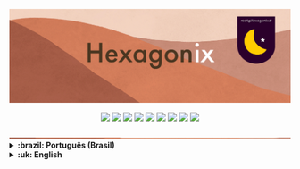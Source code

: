 <p align="center">
<img src="https://github.com/hexagonix/Doc/blob/main/Img/banner.png">
</p>

<div align="center">

![](https://img.shields.io/github/license/hexagonix/xfnt.svg)
![](https://img.shields.io/github/stars/hexagonix/xfnt.svg)
![](https://img.shields.io/github/issues/hexagonix/xfnt.svg)
![](https://img.shields.io/github/issues-closed/hexagonix/xfnt.svg)
![](https://img.shields.io/github/issues-pr/hexagonix/xfnt.svg)
![](https://img.shields.io/github/issues-pr-closed/hexagonix/xfnt.svg)
![](https://img.shields.io/github/downloads/hexagonix/xfnt/total.svg)
![](https://img.shields.io/github/release/hexagonix/xfnt.svg)
[![](https://img.shields.io/twitter/follow/hexagonixOS.svg?style=social&label=Follow%20%40HexagonixOS)](https://twitter.com/hexagonixOS)

</div>

<!-- Vai funcionar como <hr> -->

<img src="https://github.com/hexagonix/Doc/blob/main/Img/hr.png" width="100%" height="2px" />

<details title="Português" align='justify'>
<summary align='left'><strong>:brazil: Português (Brasil)</strong></summary>

## Fontes gráficas para Hexagon

Este repositório contém as fontes gráficas para o Hexagon.

<details title="Licença fontes gráficas" align='left'>
<br>
<summary align='left'>Licença das fontes gráficas do Hexagonix</summary>

<div align="justify">

Hexagonix Operating System

BSD 3-Clause License

Copyright (c) 2015-2024, Felipe Miguel Nery Lunkes<br>
All rights reserved.

Redistribution and use in source and binary forms, with or without modification, are permitted provided that the following conditions are met:

Redistributions of source code must retain the above copyright notice, this list of conditions and the following disclaimer.

Redistributions in binary form must reproduce the above copyright notice, this list of conditions and the following disclaimer in the documentation and/or other materials provided with the distribution.

Neither the name of the copyright holder nor the names of its contributors may be used to endorse or promote products derived from this software without specific prior written permission.

THIS SOFTWARE IS PROVIDED BY THE COPYRIGHT HOLDERS AND CONTRIBUTORS "AS IS" AND ANY EXPRESS OR IMPLIED WARRANTIES, INCLUDING, BUT NOT LIMITED TO, THE IMPLIED WARRANTIES OF MERCHANTABILITY AND FITNESS FOR A PARTICULAR PURPOSE ARE DISCLAIMED. IN NO EVENT SHALL THE COPYRIGHT HOLDER OR CONTRIBUTORS BE LIABLE FOR ANY DIRECT, INDIRECT, INCIDENTAL, SPECIAL, EXEMPLARY, OR CONSEQUENTIAL DAMAGES (INCLUDING, BUT NOT LIMITED TO, PROCUREMENT OF SUBSTITUTE GOODS OR SERVICES; LOSS OF USE, DATA, OR PROFITS; OR BUSINESS INTERRUPTION) HOWEVER CAUSED AND ON ANY THEORY OF LIABILITY, WHETHER IN CONTRACT, STRICT LIABILITY, OR TORT (INCLUDING NEGLIGENCE OR OTHERWISE) ARISING IN ANY WAY OUT OF THE USE OF THIS SOFTWARE, EVEN IF ADVISED OF THE POSSIBILITY OF SUCH DAMAGE.

</div>

</details>

As fontes são escritas em Assembly e geram imagens binárias que devem conter uma assinatura de fonte. Essas imagens são carregadas pelo Hexagon na memória e utilizadas para a exibição.

> **Este arquivo não fornece informações técnicas sobre as fontes gráficas do Hexagonix. Para acessar a documentação técnica completa, clique [aqui](https://github.com/hexagonix/Doc/blob/main/fnt/README.pt.md).**

<details title="Aurora" align='justify'>
<br>
<summary align='left'>Aurora</summary>

Fonte mais recente desenvolvida para o Hexagon e fonte padrão desde a versão H1. 
Desenvolvida em 2022 por [Felipe Lunkes](https://github.com/felipenlunkes).

</details>

<details title="Atomic" align='justify'>
<br>
<summary align='left'>Atomic</summary>

Fonte desenvolvida para o Hexagon e a fonte padrão (menos quando outra está em teste), mais legível e maior.
Desenvolvida em 2016-2017 por [Felipe Lunkes](https://github.com/felipenlunkes).

</details>

<details title="Atomic Flat" align='justify'>
<br>
<summary align='left'>Atomic Flat</summary>

Essa fonte é baseada na Atomic e retira alguns detalhes de certos caracteres, como +, ! e =).
Desenvolvida em 2016-2017 por [Felipe Lunkes](https://github.com/felipenlunkes).

</details>

<details title="DNA" align='justify'>
<br>
<summary align='left'>DNA</summary>

Essa fonte está em desenvolvimento e herda detalhes da fonte Atomic.
Desenvolvida em 2017-2018 por [Felipe Lunkes](https://github.com/felipenlunkes).

</details>

<details title="Glaux" align='justify'>
<br>
<summary align='left'>Glaux</summary>

Fonte obtida de um projeto antigo de sistema operacional de domínio público (GlauxOS) que não está mais disponível em repositórios online no momento.

</details>

</details>

<details title="English" align='justify'>
<summary align='left'><strong>:uk: English</strong></summary>

## Graphic fonts for Hexagon

This repository contains the graphic fonts for Hexagon.

<details title="Graphic Fonts License" align='left'>
<br>
<summary align='left'>Hexagonix Graphic Fonts License</summary>

<div align="justify">

Hexagonix Operating System

BSD 3-Clause License

Copyright (c) 2015-2024, Felipe Miguel Nery Lunkes<br>
All rights reserved.

Redistribution and use in source and binary forms, with or without modification, are permitted provided that the following conditions are met:

Redistributions of source code must retain the above copyright notice, this list of conditions and the following disclaimer.

Redistributions in binary form must reproduce the above copyright notice, this list of conditions and the following disclaimer in the documentation and/or other materials provided with the distribution.

Neither the name of the copyright holder nor the names of its contributors may be used to endorse or promote products derived from this software without specific prior written permission.

THIS SOFTWARE IS PROVIDED BY THE COPYRIGHT HOLDERS AND CONTRIBUTORS "AS IS" AND ANY EXPRESS OR IMPLIED WARRANTIES, INCLUDING, BUT NOT LIMITED TO, THE IMPLIED WARRANTIES OF MERCHANTABILITY AND FITNESS FOR A PARTICULAR PURPOSE ARE DISCLAIMED. IN NO EVENT SHALL THE COPYRIGHT HOLDER OR CONTRIBUTORS BE LIABLE FOR ANY DIRECT, INDIRECT, INCIDENTAL, SPECIAL, EXEMPLARY, OR CONSEQUENTIAL DAMAGES (INCLUDING, BUT NOT LIMITED TO, PROCUREMENT OF SUBSTITUTE GOODS OR SERVICES; LOSS OF USE, DATA, OR PROFITS; OR BUSINESS INTERRUPTION) HOWEVER CAUSED AND ON ANY THEORY OF LIABILITY, WHETHER IN CONTRACT, STRICT LIABILITY, OR TORT (INCLUDING NEGLIGENCE OR OTHERWISE) ARISING IN ANY WAY OUT OF THE USE OF THIS SOFTWARE, EVEN IF ADVISED OF THE POSSIBILITY OF SUCH DAMAGE.

</div>

</details>

Fonts are written in Assembly and generate binary images that must contain a font signature. These images are loaded by Hexagon into memory and used for display.

> **This file does not provide technical information about Hexagonix graphical fonts. To access the complete technical documentation, click [here](https://github.com/hexagonix/Doc/blob/main/fnt/README.en.md).**

<details title="Aurora" align='justify'>
<br>
<summary align='left'>Aurora</summary>

Latest font developed for Hexagon and default font since Hexagonix H1.
Developed in 2022 by [Felipe Lunkes](https://github.com/felipenlunkes).

</details>

<details title="Atomic" align='justify'>
<br>
<summary align='left'>Atomic</summary>

Font developed for Hexagon and the default font (less when another is being tested), more readable and bigger.
Developed in 2016-2017 by [Felipe Lunkes](https://github.com/felipenlunkes).

</details>

<details title="Atomic Flat" align='justify'>
<br>
<summary align='left'>Atomic Flat</summary>

This font is based on Atomic and takes some detail from certain characters, such as +, ! and =).
Developed in 2016-2017 by [Felipe Lunkes](https://github.com/felipenlunkes).

</details>

<details title="DNA" align='justify'>
<br>
<summary align='left'>DNA</summary>

This font is under development and inherits details from the Atomic font.
Developed in 2017-2018 by [Felipe Lunkes](https://github.com/felipenlunkes).

</details>

<details title="Glaux" align='justify'>
<br>
<summary align='leeft'>Glaux</summary>

Source taken from an old public domain operating system (GlauxOS) project that is no longer available in online repositories at this time.

</details>

</details>

<!--

Versão deste arquivo: 1.4

-->
